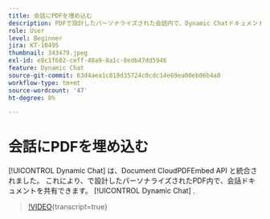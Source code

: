 ```yaml
---
title: 会話にPDFを埋め込む
description: PDFで設計したパーソナライズされた会話内で、Dynamic Chatドキュメントを共有します。
role: User
level: Beginner
jira: KT-10495
thumbnail: 343479.jpeg
exl-id: e8c1f602-ceff-48a9-8a1c-8edb47dd5946
feature: Dynamic Chat
source-git-commit: 63d4aea1c818d35724c0cdc14e69ea00eb06b4a0
workflow-type: tm+mt
source-wordcount: '47'
ht-degree: 0%

---
```


# 会話にPDFを埋め込む

[!UICONTROL Dynamic Chat]  は、Document CloudPDFEmbed API と統合されました。 これにより、で設計したパーソナライズされたPDF内で、会話ドキュメントを共有できます。 [!UICONTROL Dynamic Chat] .

>[!VIDEO](https://video.tv.adobe.com/v/343479/?quality=12&learn=on){transcript=true}
